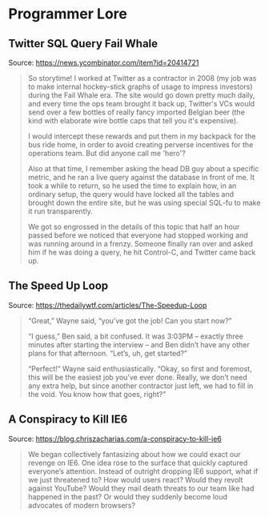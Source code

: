 # Programmer Lore

## Twitter SQL Query Fail Whale

Source: https://news.ycombinator.com/item?id=20414721

> So storytime! I worked at Twitter as a contractor in 2008 (my job was to make internal hockey-stick graphs of usage to impress investors) during the Fail Whale era. The site would go down pretty much daily, and every time the ops team brought it back up, Twitter's VCs would send over a few bottles of really fancy imported Belgian beer (the kind with elaborate wire bottle caps that tell you it's expensive).
> 
> I would intercept these rewards and put them in my backpack for the bus ride home, in order to avoid creating perverse incentives for the operations team. But did anyone call me 'hero'?
> 
> Also at that time, I remember asking the head DB guy about a specific metric, and he ran a live query against the database in front of me. It took a while to return, so he used the time to explain how, in an ordinary setup, the query would have locked all the tables and brought down the entire site, but he was using special SQL-fu to make it run transparently.
> 
> We got so engrossed in the details of this topic that half an hour passed before we noticed that everyone had stopped working and was running around in a frenzy. Someone finally ran over and asked him if he was doing a query, he hit Control-C, and Twitter came back up.


## The Speed Up Loop

Source: https://thedailywtf.com/articles/The-Speedup-Loop

> “Great,” Wayne said, “you’ve got the job! Can you start now?”
> 
> “I guess,” Ben said, a bit confused. It was 3:03PM – exactly three minutes after starting the interview – and Ben didn’t have any other plans for that afternoon. “Let’s, uh, get started?”
>
> “Perfect!” Wayne said enthusiastically. “Okay, so first and foremost, this will be the easiest job you’ve ever done. Really, we don’t need any extra help, but since another contractor just left, we had to fill in the void. You know how that goes, right?”


## A Conspiracy to Kill IE6

Source: https://blog.chriszacharias.com/a-conspiracy-to-kill-ie6

> We began collectively fantasizing about how we could exact our revenge on IE6. One idea rose to the surface that quickly captured everyone’s attention. Instead of outright dropping IE6 support, what if we just threatened to? How would users react? Would they revolt against YouTube? Would they mail death threats to our team like had happened in the past? Or would they suddenly become loud advocates of modern browsers?
